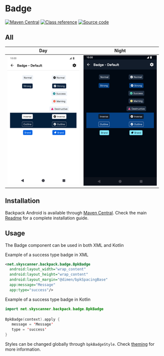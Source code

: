 # Badge

[![Maven Central](https://img.shields.io/maven-central/v/net.skyscanner.backpack/backpack-android)](https://search.maven.org/artifact/net.skyscanner.backpack/backpack-android)
[![Class reference](https://img.shields.io/badge/Class%20reference-Android-blue)](https://backpack.github.io/android/Backpack/net.skyscanner.backpack.badge)
[![Source code](https://img.shields.io/badge/Source%20code-GitHub-lightgrey)](https://github.com/Skyscanner/backpack-android/tree/main/Backpack/src/main/java/net/skyscanner/backpack/badge)

## All

| Day | Night |
| --- | --- |
| <img src="https://raw.githubusercontent.com/Skyscanner/backpack-android/main/docs/view/Badge/screenshots/default.png" alt="Badge component" width="375" /> | <img src="https://raw.githubusercontent.com/Skyscanner/backpack-android/main/docs/view/Badge/screenshots/default_dm.png" alt="Badge component - dark mode" width="375" /> |

## Installation

Backpack Android is available through [Maven Central](https://search.maven.org/artifact/net.skyscanner.backpack/backpack-android). Check the main [Readme](https://github.com/skyscanner/backpack-android#installation) for a complete installation guide.

## Usage

The Badge component can be used in both XML and Kotlin

Example of a success type badge in XML

```xml
<net.skyscanner.backpack.badge.BpkBadge
  android:layout_width="wrap_content"
  android:layout_height="wrap_content"
  android:layout_margin="@dimen/bpkSpacingBase"
  app:message="Message"
  app:type="success"/>
```

Example of a success type badge in Kotlin

```Kotlin
import net.skyscanner.backpack.badge.BpkBadge

BpkBadge(context).apply {
   message = 'Message'
   type = 'success'
}
```

Styles can be changed globally through `bpkBadgeStyle`. Check [theming](https://github.com/Skyscanner/backpack-android/blob/main/docs/view/THEMING.md) for more information.
